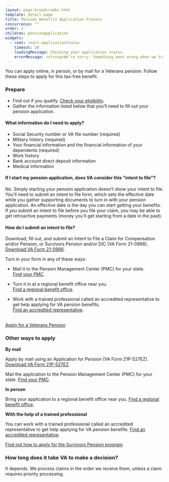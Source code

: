 ```yaml
---
layout: page-breadcrumbs.html
template: detail-page
title: Pension Benefits Application Process
concurrence: ""
order: 2
children: pensionApplication
widgets:
  - root: react-applicationStatus
    timeout: 20
    loadingMessage: Checking your application status.
    errorMessage: <strong>We’re sorry. Something went wrong when we tried to load your saved application.</strong><br/>Please try refreshing your browser in a few minutes.
---
```


<div class="va-introtext">

You can apply online, in person, or by mail for a Veterans pension. Follow these steps to apply for this tax-free benefit.

</div>

### Prepare

- Find out if you qualify. [Check your eligibility](/pension/eligibility/).
- Gather the information listed below that you’ll need to fill out your pension application.

<div class="feature">

#### What information do I need to apply?

- Social Security number or VA file number (required)
- Military history (required)
- Your financial information and the financial information of your dependents (required)
- Work history
- Bank account direct deposit information
- Medical information

</div>

#### If I start my pension application, does VA consider this "intent to file"?

No. Simply starting your pension application doesn’t show your intent to file. You'll need to submit an intent to file form, which sets the effective date while you gather supporting documents to turn in with your pension application. An effective date is the day you can start getting your benefits. If you submit an intent to file before you file your claim, you may be able to get retroactive payments (money you'll get starting from a date in the past). 

#### How do I submit an intent to file?

Download, fill out, and submit an Intent to File a Claim for Compensation and/or Pension, or Survivors Pension and/or DIC (VA Form 21-0966). [Download VA Form 21-0966](https://www.vba.va.gov/pubs/forms/VBA-21-0966-ARE.pdf).

Turn in your form in any of these ways:

- Mail it to the Pension Management Center (PMC) for your state. <br>
[Find your PMC](/pension/pension-management-center/).

- Turn it in at a regional benefit office near you. <br>
[Find a regional benefit office](/facilities/).

- Work with a trained professional called an accredited representative to get help applying for VA pension benefits. <br>
[Find an accredited representative](/disability-benefits/apply/help/).

</br>

<div id="react-applicationStatus" class="static-page-widget">
  <a class="usa-button-primary va-button-primary" href="/pension/application/527EZ">Apply for a Veterans Pension</a>
</div>

### Other ways to apply

**By mail**

Apply by mail using an Application for Pension (VA Form 21P-527EZ). [Download VA Form 21P-527EZ](https://www.vba.va.gov/pubs/forms/VBA-21P-527EZ-ARE.pdf).

Mail the application to the Pension Management Center (PMC) for your state. [Find your PMC](/pension/pension-management-center/).

**In person**

Bring your application to a regional benefit office near you. [Find a regional benefit office](/facilities/).

**With the help of a trained professional**

You can work with a trained professional called an accredited representative to get help applying for VA pension benefits. [Find an accredited representative](/disability-benefits/apply/help/).


[Find out how to apply for the Survivors Pension program](/pension/survivors-pension/).

### How long does it take VA to make a decision?

It depends. We process claims in the order we receive them, unless a claim requires priority processing.
